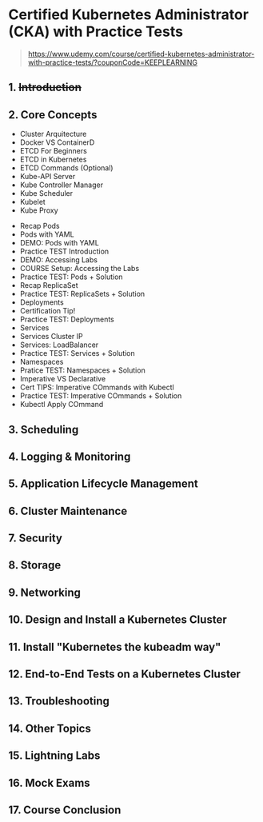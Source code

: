 # Certified Kubernetes Administrator (CKA) with Practice Tests


> https://www.udemy.com/course/certified-kubernetes-administrator-with-practice-tests/?couponCode=KEEPLEARNING



## 1. ~~Introduction~~

## 2. Core Concepts

<!-- ### Cluster: Runtime, ETCD, API, Controller, Scheduler, Kubelet, Proxy -->

- Cluster Arquitecture
- Docker VS ContainerD
- ETCD For Beginners
- ETCD in Kubernetes
- ETCD Commands (Optional)
- Kube-API Server
- Kube Controller Manager
- Kube Scheduler
- Kubelet
- Kube Proxy

<!-- ### DEMO TEST 01 -->

- Recap Pods
- Pods with YAML
- DEMO: Pods with YAML
- Practice TEST Introduction
- DEMO: Accessing Labs
- COURSE Setup: Accessing the Labs
- Practice TEST: Pods + Solution
- Recap ReplicaSet
- Practice TEST: ReplicaSets + Solution
- Deployments
- Certification Tip!
- Practice TEST: Deployments
- Services
- Services Cluster IP
- Services: LoadBalancer
- Practice TEST: Services + Solution
- Namespaces
- Pratice TEST: Namespaces + Solution
- Imperative VS Declarative
- Cert TIPS: Imperative COmmands with Kubectl
- Practice TEST: Imperative COmmands + Solution
- Kubectl Apply COmmand



## 3. Scheduling
## 4. Logging & Monitoring
## 5. Application Lifecycle Management
## 6. Cluster Maintenance
## 7. Security
## 8. Storage
## 9. Networking
## 10. Design and Install a Kubernetes Cluster
## 11. Install "Kubernetes the kubeadm way"
## 12. End-to-End Tests on a Kubernetes Cluster
## 13. Troubleshooting
## 14. Other Topics
## 15. Lightning Labs
## 16. Mock Exams
## 17. Course Conclusion

